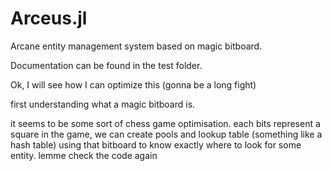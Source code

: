 # Arceus.jl
Arcane entity management system based on magic bitboard.

Documentation can be found in the test folder. 

Ok, I will see how I can optimize this (gonna be a long fight)

first understanding what a magic bitboard is.

it seems to be some sort of chess game optimisation. each bits represent a square in the game, we can create pools and lookup table (something like a hash table) using that bitboard to know exactly where to look for some entity.
lemme check the code again 